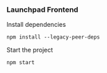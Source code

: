 ### Launchpad Frontend


Install dependencies

```
npm install --legacy-peer-deps
```

Start the project

```
npm start
```


